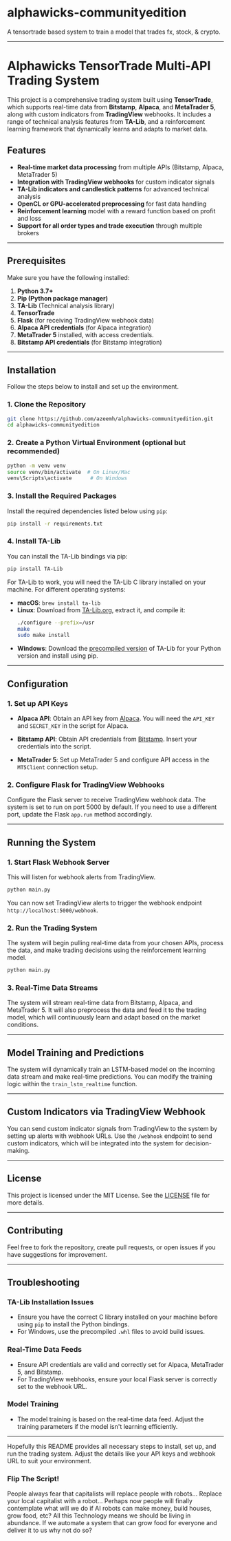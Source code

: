 # alphawicks-communityedition
A tensortrade based system to train a model that trades fx, stock, &amp; crypto.

---

# Alphawicks TensorTrade Multi-API Trading System

This project is a comprehensive trading system built using **TensorTrade**, which supports real-time data from **Bitstamp**, **Alpaca**, and **MetaTrader 5**, along with custom indicators from **TradingView** webhooks. It includes a range of technical analysis features from **TA-Lib**, and a reinforcement learning framework that dynamically learns and adapts to market data.

## Features
- **Real-time market data processing** from multiple APIs (Bitstamp, Alpaca, MetaTrader 5)
- **Integration with TradingView webhooks** for custom indicator signals
- **TA-Lib indicators and candlestick patterns** for advanced technical analysis
- **OpenCL or GPU-accelerated preprocessing** for fast data handling
- **Reinforcement learning** model with a reward function based on profit and loss
- **Support for all order types and trade execution** through multiple brokers

---

## Prerequisites

Make sure you have the following installed:

1. **Python 3.7+**
2. **Pip (Python package manager)**
3. **TA-Lib** (Technical analysis library)
4. **TensorTrade**
5. **Flask** (for receiving TradingView webhook data)
6. **Alpaca API credentials** (for Alpaca integration)
7. **MetaTrader 5** installed, with access credentials.
8. **Bitstamp API credentials** (for Bitstamp integration)

---

## Installation

Follow the steps below to install and set up the environment.

### 1. Clone the Repository

```bash
git clone https://github.com/azeemh/alphawicks-communityedition.git
cd alphawicks-communityedition
```

### 2. Create a Python Virtual Environment (optional but recommended)

```bash
python -m venv venv
source venv/bin/activate  # On Linux/Mac
venv\Scripts\activate      # On Windows
```

### 3. Install the Required Packages

Install the required dependencies listed below using `pip`:

```bash
pip install -r requirements.txt
```

### 4. Install TA-Lib

You can install the TA-Lib bindings via pip:

```bash
pip install TA-Lib
```

For TA-Lib to work, you will need the TA-Lib C library installed on your machine. For different operating systems:

- **macOS**: `brew install ta-lib`
- **Linux**: Download from [TA-Lib.org](https://www.ta-lib.org/hdr_dw.html), extract it, and compile it:
  ```bash
  ./configure --prefix=/usr
  make
  sudo make install
  ```
- **Windows**: Download the [precompiled version](https://www.lfd.uci.edu/~gohlke/pythonlibs/#ta-lib) of TA-Lib for your Python version and install using pip.

---

## Configuration

### 1. Set up API Keys
- **Alpaca API**: Obtain an API key from [Alpaca](https://alpaca.markets/). You will need the `API_KEY` and `SECRET_KEY` in the script for Alpaca.
  
- **Bitstamp API**: Obtain API credentials from [Bitstamp](https://www.bitstamp.net/). Insert your credentials into the script.

- **MetaTrader 5**: Set up MetaTrader 5 and configure API access in the `MT5Client` connection setup.

### 2. Configure Flask for TradingView Webhooks

Configure the Flask server to receive TradingView webhook data. The system is set to run on port 5000 by default. If you need to use a different port, update the Flask `app.run` method accordingly.

---

## Running the System

### 1. Start Flask Webhook Server

This will listen for webhook alerts from TradingView.

```bash
python main.py
```

You can now set TradingView alerts to trigger the webhook endpoint `http://localhost:5000/webhook`.

### 2. Run the Trading System

The system will begin pulling real-time data from your chosen APIs, process the data, and make trading decisions using the reinforcement learning model.

```bash
python main.py
```

### 3. Real-Time Data Streams

The system will stream real-time data from Bitstamp, Alpaca, and MetaTrader 5. It will also preprocess the data and feed it to the trading model, which will continuously learn and adapt based on the market conditions.

---

## Model Training and Predictions

The system will dynamically train an LSTM-based model on the incoming data stream and make real-time predictions. You can modify the training logic within the `train_lstm_realtime` function.

---

## Custom Indicators via TradingView Webhook

You can send custom indicator signals from TradingView to the system by setting up alerts with webhook URLs. Use the `/webhook` endpoint to send custom indicators, which will be integrated into the system for decision-making.

---

## License

This project is licensed under the MIT License. See the [LICENSE](LICENSE) file for more details.

---

## Contributing

Feel free to fork the repository, create pull requests, or open issues if you have suggestions for improvement.

---

## Troubleshooting

### TA-Lib Installation Issues
- Ensure you have the correct C library installed on your machine before using `pip` to install the Python bindings.
- For Windows, use the precompiled `.whl` files to avoid build issues.

### Real-Time Data Feeds
- Ensure API credentials are valid and correctly set for Alpaca, MetaTrader 5, and Bitstamp.
- For TradingView webhooks, ensure your local Flask server is correctly set to the webhook URL.

### Model Training
- The model training is based on the real-time data feed. Adjust the training parameters if the model isn't learning efficiently.

---

Hopefully this README provides all necessary steps to install, set up, and run the trading system. Adjust the details like your API keys and webhook URL to suit your environment.

### Flip The Script!
People always fear that capitalists will replace people with robots...
Replace your local capitalist with a robot...
Perhaps now people will finally contemplate what will we do if AI robots can make money, build houses, grow food, etc? 
All this Technology means we should be living in abundance. If we automate a system that can grow food for everyone and deliver it to us why not do so?
